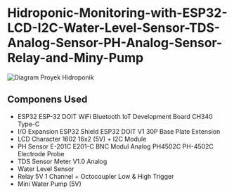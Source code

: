 # Hidroponic-Monitoring-with-ESP32-LCD-I2C-Water-Level-Sensor-TDS-Analog-Sensor-PH-Analog-Sensor-Relay-and-Miny-Pump

![Diagram Proyek Hidroponik](https://drive.google.com/uc?export=view&id=1ba-u8_bt4GbUtRRqpNq-1Ok0HfV_xwCQ)

## Componens Used
* ESP32 ESP-32 DOIT WiFi Bluetooth IoT Development Board CH340 Type-C
* I/O Expansion ESP32 Shield ESP32 DOIT V1 30P Base Plate Extension
* LCD Character 1602 16x2 (5V) + I2C Module
* PH Sensor E-201C E201-C BNC Modul Analog PH4502C PH-4502C Electrode Probe
* TDS Sensor Meter V1.0 Analog
* Water Level Sensor
* Relay 5V 1 Channel + Octocoupler Low & High Trigger
* Mini Water Pump (5V)
